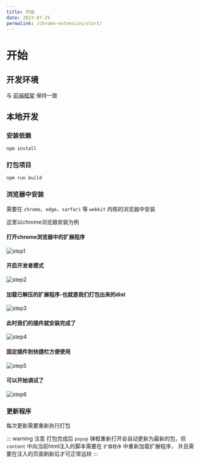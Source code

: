 ```yaml
---
title: 开始
date: 2023-07-25
permalink: /chrome-extension/start/
---
```


# 开始

## 开发环境

与 [前端框架](/guide/start/#开发环境) 保持一致

## 本地开发

### 安装依赖

```shell
npm install
```

### 打包项目

```shell
npm run build
```

### 浏览器中安装 

需要在 `chrome`、`edge`、`sarfari` 等 `webkit` 内核的浏览器中安装

这里以chrome浏览器安装为例

#### 打开chrome浏览器中的扩展程序

![step1](/images/chrome-extension/step1.png)

#### 开启开发者模式

![step2](/images/chrome-extension/step2.png)

#### 加载已解压的扩展程序-也就是我们打包出来的dist

![step3](/images/chrome-extension/step3.png)

#### 此时我们的插件就安装完成了

![step4](/images/chrome-extension/step4.png)

#### 固定插件到快捷栏方便使用

![step5](/images/chrome-extension/step5.png)

#### 可以开始调试了

![step6](/images/chrome-extension/step6.png)

### 更新程序

每次更新需要重新执行打包

::: warning 注意
打包完成后 `popup` 弹框重新打开会自动更新为最新的包，但 `content` 中向当前html注入的脚本需要在 `扩展程序` 中重新加载扩展程序，
并且需要在注入的页面刷新后才可正常运转
:::
